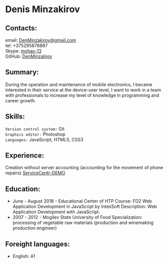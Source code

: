 # Denis Minzakirov
## Contacts:
email: [DenMinzakirov@gmail.com](DenMinzakirov@gmail.com)  
tel: +375295878887  
Skype: [mohax-13](skype:mohax-13?chat)  
GitHub: [DenMinzalirov](https://github.com/DenMinzalirov)  
## Summary:
During the operation and maintenance of mobile electronics, I became interested in their service at the device-user level, I want to work in a team with professionals to increase my level of knowledge in programming and career growth.
## Skills:
`Version control system:` Git  
`Graphics editor:` Photoshop  
`Languages:` JavaScript, HTML5, CSS3  
## Experience:
Creation without server accounting (accounting for the movement of phone repairs) [ServiceCentr-DEMO](https://github.com/MOHAX-13/ServiceCentr)
## Education:
* June - August 2018 - Educational Center of HTP Course: FD2 Web Application Development in JavaScript by IntexSoft Description: Web Application Development with JavaScript. 
* 2007 - 2012 - Mogilev State University of Food Specialization: processing of vegetable raw materials (production and winemaking production engineer)
## Foreight languages:
* English: A1